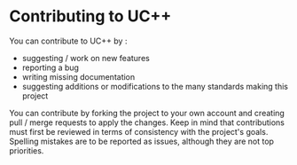 # Contributing to UC++

You can contribute to UC++ by :
- suggesting / work on new features
- reporting a bug
- writing missing documentation
- suggesting additions or modifications to the many standards making this project

You can contribute by forking the project to your own account and creating pull / merge requests to apply the changes. Keep in mind that contributions must first be reviewed in terms of consistency with the project's goals.
Spelling mistakes are to be reported as issues, although they are not top priorities.
